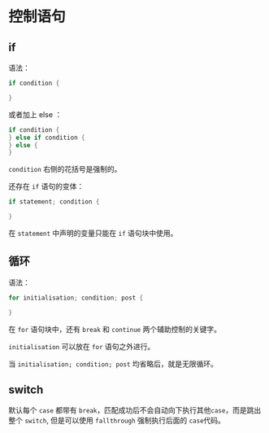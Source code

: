 # 控制语句

## if

语法：

```go
if condition {

}
```

或者加上 else ：

```go
if condition {  
} else if condition {
} else {
}
```

`condition` 右侧的花括号是强制的。

还存在 `if` 语句的变体：

```go
if statement; condition {

}
```

在 `statement` 中声明的变量只能在 `if` 语句块中使用。

## 循环

语法：

```go
for initialisation; condition; post {

}
```

在 `for` 语句块中，还有 `break` 和 `continue` 两个辅助控制的关键字。

`initialisation` 可以放在 `for` 语句之外进行。

当 `initialisation; condition; post` 均省略后，就是无限循环。

## switch

默认每个 `case` 都带有 `break`，匹配成功后不会自动向下执行其他`case`，而是跳出整个 `switch`, 但是可以使用 `fallthrough` 强制执行后面的 `case`代码。
